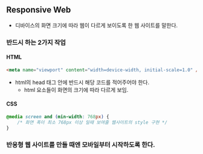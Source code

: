 ## Responsive Web

- 디바이스의 화면 크기에 따라 웹이 다르게 보이도록 한 웹 사이트를 말한다.


### 반드시 하는 2가지 작업

#### HTML

```html
<meta name="viewport" content="width=device-width, initial-scale=1.0" />
```

- html의 head 태그 안에 반드시 해당 코드를 적어주어야 한다.
    -  html 요소들이 화면의 크기에 따라 다르게 보임.


#### CSS

```css
@media screen and (min-width: 768px) {
    /* 화면 폭이 최소 768px 이상 일때 보여줄 웹사이트의 style 구현 */
}
```

### 반응형 웹 사이트를 만들 때엔 모바일부터 시작하도록 한다.

